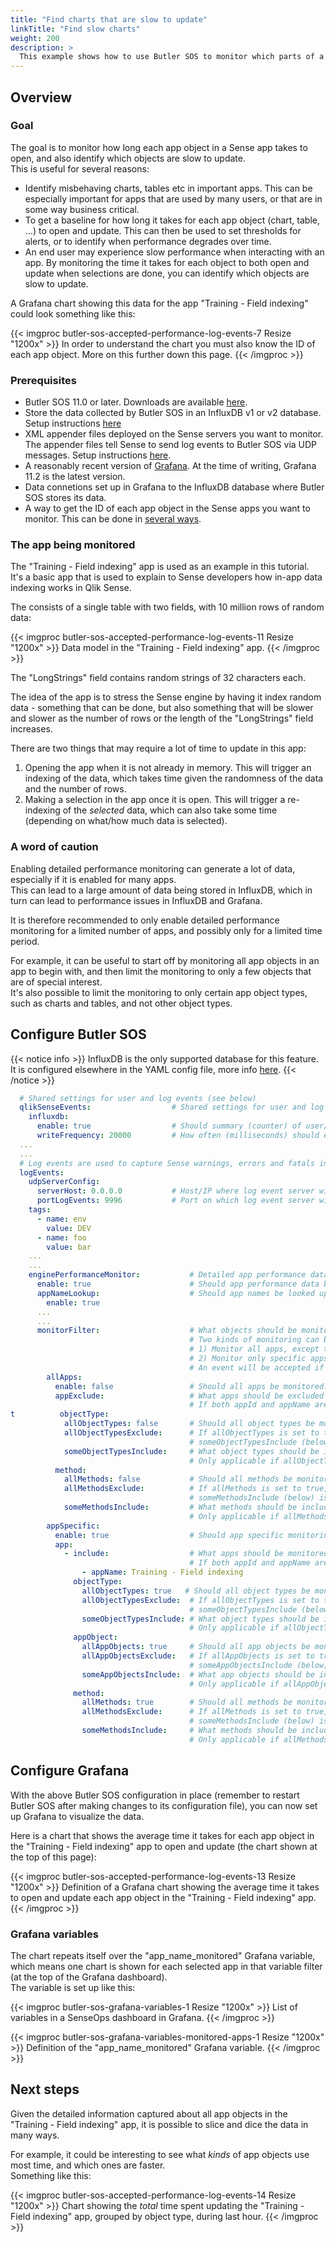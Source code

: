 ```yaml
---
title: "Find charts that are slow to update"
linkTitle: "Find slow charts"
weight: 200
description: >
  This example shows how to use Butler SOS to monitor which parts of a Qlik Sense app that are slow to update.
---
```


## Overview

### Goal

The goal is to monitor how long each app object in a Sense app takes to open, and also identify which objects are slow to update.  
This is useful for several reasons:

- Identify misbehaving charts, tables etc in important apps. This can be especially important for apps that are used by many users, or that are in some way business critical.
- To get a baseline for how long it takes for each app object (chart, table, ...) to open and update. This can then be used to set thresholds for alerts, or to identify when performance degrades over time.
- An end user may experience slow performance when interacting with an app. By monitoring the time it takes for each object to both open and update when selections are done, you can identify which objects are slow to update.

A Grafana chart showing this data for the app "Training - Field indexing" could look something like this:

{{< imgproc butler-sos-accepted-performance-log-events-7 Resize "1200x" >}}
In order to understand the chart you must also know the ID of each app object. More on this further down this page.
{{< /imgproc >}}

### Prerequisites

- Butler SOS 11.0 or later. Downloads are available [here](https://github.com/ptarmiganlabs/butler-sos/releases).
- Store the data collected by Butler SOS in an InfluxDB v1 or v2 database. Setup instructions [here](/docs/getting_started/setup/influxdb/)
- XML appender files deployed on the Sense servers you want to monitor. The appender files tell Sense to send log events to Butler SOS via UDP messages. Setup instructions [here](/docs/getting_started/setup/qlik-sense-events/#log-appender-xml-files).
- A reasonably recent version of [Grafana](https://grafana.com/grafana/download). At the time of writing, Grafana 11.2 is the latest version.
- Data connetions set up in Grafana to the InfluxDB database where Butler SOS stores its data.
- A way to get the ID of each app object in the Sense apps you want to monitor. This can be done in [several ways](/docs/getting_started/setup/qlik-sense-events/log-events/performance-log-events/#filter-applying-to-specific-apps).

### The app being monitored

The "Training - Field indexing" app is used as an example in this tutorial.  
It's a basic app that is used to explain to Sense developers how in-app data indexing works in Qlik Sense.

The consists of a single table with two fields, with 10 million rows of random data:

{{< imgproc butler-sos-accepted-performance-log-events-11 Resize "1200x" >}}
Data model in the "Training - Field indexing" app.
{{< /imgproc >}}

The "LongStrings" field contains random strings of 32 characters each.

The idea of the app is to stress the Sense engine by having it index random data - something that can be done, but also something that will be slower and slower as the number of rows or the length of the "LongStrings" field increases.

There are two things that may require a lot of time to update in this app:

1. Opening the app when it is not already in memory. This will trigger an indexing of the data, which takes time given the randomness of the data and the number of rows.
2. Making a selection in the app once it is open. This will trigger a re-indexing of the *selected* data, which can also take some time (depending on what/how much data is selected).

### A word of caution

Enabling detailed performance monitoring can generate a lot of data, especially if it is enabled for many apps.  
This can lead to a large amount of data being stored in InfluxDB, which in turn can lead to performance issues in InfluxDB and Grafana.

It is therefore recommended to only enable detailed performance monitoring for a limited number of apps, and possibly only for a limited time period.

For example, it can be useful to start off by monitoring all app objects in an app to begin with, and then limit the monitoring to only a few objects that are of special interest.  
It's also possible to limit the monitoring to only certain app object types, such as charts and tables, and not other object types.

## Configure Butler SOS

{{< notice info >}}
InfluxDB is the only supported database for this feature.  
It is configured elsewhere in the YAML config file, more info [here](/docs/getting_started/setup/influxdb/).
{{< /notice >}}

```yaml
  # Shared settings for user and log events (see below)
  qlikSenseEvents:                  # Shared settings for user and log events (see below)
    influxdb:
      enable: true                  # Should summary (counter) of user/log events, and rejected events be stored in InfluxDB?
      writeFrequency: 20000         # How often (milliseconds) should event counts be written to InfluxDB?  
  ...
  ...
  # Log events are used to capture Sense warnings, errors and fatals in real time
  logEvents:
    udpServerConfig:
      serverHost: 0.0.0.0           # Host/IP where log event server will listen for events from Sense
      portLogEvents: 9996           # Port on which log event server will listen for events from Sense
    tags:
      - name: env
        value: DEV
      - name: foo
        value: bar
    ...
    ...
    enginePerformanceMonitor:           # Detailed app performance data extraction from log events
      enable: true                      # Should app performance data be extracted from log events?
      appNameLookup:                    # Should app names be looked up based on app IDs?
        enable: true
      ...
      ...
      monitorFilter:                    # What objects should be monitored? Entire apps or just specific object(s) within some specific app(s)?
                                        # Two kinds of monitoring can be done:
                                        # 1) Monitor all apps, except those listed for exclusion. This is defined in the allApps section.
                                        # 2) Monitor only specific apps. This is defined in the appSpecific section.
                                        # An event will be accepted if it matches any of the rules in the allApps section OR any of the rules in the appSpecific section.
        allApps:
          enable: false                 # Should all apps be monitored?
          appExclude:                   # What apps should be excluded from monitoring?
                                        # If both appId and appName are specified, both must match the event's data for it to be considered a match.
t          objectType:
            allObjectTypes: false       # Should all object types be monitored?
            allObjectTypesExclude:      # If allObjectTypes is set to true, the object types in this array are excluded from monitoring. 
                                        # someObjectTypesInclude (below) is ignored in that case.
            someObjectTypesInclude:     # What object types should be included in monitoring?
                                        # Only applicable if allObjectTypes is set to false.
          method:
            allMethods: false           # Should all methods be monitored?
            allMethodsExclude:          # If allMethods is set to true, the methods in this array are excluded from monitoring.
                                        # someMethodsInclude (below) is ignored in that case.
            someMethodsInclude:         # What methods should be included in monitoring?
                                        # Only applicable if allMethods is set to false.
        appSpecific:
          enable: true                  # Should app specific monitoring be done?
          app:
            - include:                  # What apps should be monitored?
                                        # If both appId and appName are specified, both must match the event's data for it to be considered a match.
                - appName: Training - Field indexing
              objectType:                 
                allObjectTypes: true   # Should all object types be monitored?
                allObjectTypesExclude:  # If allObjectTypes is set to true, the object types in this array are excluded from monitoring. 
                                        # someObjectTypesInclude (below) is ignored in that case.
                someObjectTypesInclude: # What object types should be included in monitoring?
                                        # Only applicable if allObjectTypes is set to false.
              appObject:
                allAppObjects: true     # Should all app objects be monitored?
                allAppObjectsExclude:   # If allAppObjects is set to true, the app objects in this array are excluded from monitoring.
                                        # someAppObjectsInclude (below) is ignored in that case.
                someAppObjectsInclude:  # What app objects should be included in monitoring?
                                        # Only applicable if allAppObjects is set to false.
              method: 
                allMethods: true        # Should all methods be monitored?
                allMethodsExclude:      # If allMethods is set to true, the methods in this array are excluded from monitoring.
                                        # someMethodsInclude (below) is ignored in that case.
                someMethodsInclude:     # What methods should be included in monitoring?
                                        # Only applicable if allMethods is set to false.
```

## Configure Grafana

With the above Butler SOS configuration in place (remember to restart Butler SOS after making changes to its configuration file), you can now set up Grafana to visualize the data.

Here is a chart that shows the average time it takes for each app object in the "Training - Field indexing" app to open and update (the chart shown at the top of this page):

{{< imgproc butler-sos-accepted-performance-log-events-13 Resize "1200x" >}}
Definition of a Grafana chart showing the average time it takes to open and update each app object in the "Training - Field indexing" app.
{{< /imgproc >}}

### Grafana variables

The chart repeats itself over the "app_name_monitored" Grafana variable, which means one chart is shown for each selected app in that variable filter (at the top of the Grafana dashboard).  
The variable is set up like this:

{{< imgproc butler-sos-grafana-variables-1 Resize "1200x" >}}
List of variables in a SenseOps dashboard in Grafana.
{{< /imgproc >}}

{{< imgproc butler-sos-grafana-variables-monitored-apps-1 Resize "1200x" >}}
Definition of the "app_name_monitored" Grafana variable.
{{< /imgproc >}}

## Next steps

Given the detailed information captured about all app objects in the "Training - Field indexing" app, it is possible to slice and dice the data in many ways.

For example, it could be interesting to see what *kinds* of app objects use most time, and which ones are faster.  
Something like this:

{{< imgproc butler-sos-accepted-performance-log-events-14 Resize "1200x" >}}
Chart showing the *total* time spent updating the "Training - Field indexing" app, grouped by object type, during last hour.
{{< /imgproc >}}
